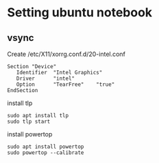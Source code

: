 # Setting ubuntu notebook
## vsync
Create /etc/X11/xorrg.conf.d/20-intel.conf
```
Section "Device"
   Identifier  "Intel Graphics"
   Driver      "intel"
   Option      "TearFree"    "true"
EndSection
```
install tlp
```
sudo apt install tlp
sudo tlp start
```
install powertop
```
sudo apt install powertop
sudo powertop --calibrate
```
